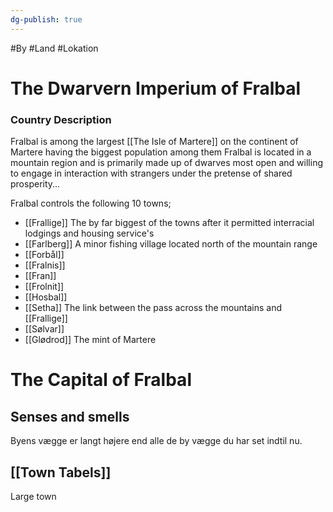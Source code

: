 ```yaml
---
dg-publish: true
---
```

#By #Land #Lokation 
# The Dwarvern Imperium of Fralbal
### Country Description
Fralbal is among the largest [[The Isle of Martere]] on the continent of Martere having the biggest population among them
Fralbal is located in a mountain region and is primarily made up of dwarves most open and willing to engage in interaction with strangers under the pretense of shared prosperity...

Fralbal controls the following 10 towns;
- [[Frallige]] The by far biggest of the towns after it permitted interracial lodgings and housing service's
- [[Farlberg]]
  A minor fishing village located north of the mountain range
- [[Forbål]]
- [[Fralnis]]
- [[Fran]]
- [[Frolnit]]
- [[Hosbal]]
- [[Setha]]
  The link between the pass across the mountains and [[Frallige]]
- [[Sølvar]]
- [[Glødrod]]
  The mint of Martere


# The Capital of Fralbal
## Senses and smells
Byens vægge er langt højere end alle de by vægge du har set indtil nu.
## [[Town Tabels]]
Large town